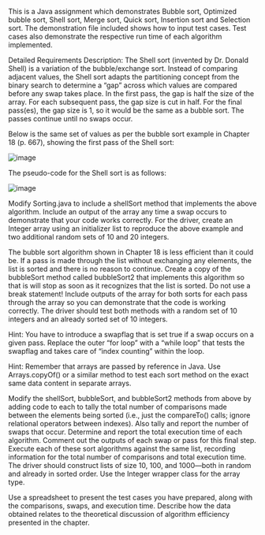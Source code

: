 This is a Java assignment which demonstrates Bubble sort, Optimized bubble sort, Shell sort, Merge sort, Quick sort, Insertion sort and Selection sort. The demonstration file included shows how to input test cases. Test cases also demonstrate the respective run time of each algorithm implemented.


Detailed Requirements Description: 
The Shell sort (invented by Dr. Donald Shell) is a variation of the bubble/exchange sort. Instead of comparing adjacent values, the Shell sort adapts the partitioning concept from the binary search to determine a “gap” across which values are compared before any swap takes place. In the first pass, the gap is half the size of the array. For each subsequent pass, the gap size is cut in half. For the final pass(es), the gap size is 1, so it would be the same as a bubble sort. The passes continue until no swaps occur.

Below is the same set of values as per the bubble sort example in Chapter 18 (p. 667), showing the first pass of the Shell sort:

![image](https://user-images.githubusercontent.com/117210225/220446123-becb0167-c96d-4f05-9ed3-225a4b46cdbc.png)

The pseudo-code for the Shell sort is as follows:

![image](https://user-images.githubusercontent.com/117210225/220446162-bcf383ea-9218-4052-8570-b490156998ca.png)


Modify Sorting.java to include a shellSort method that implements the above algorithm. Include an output of the array any time a swap occurs to demonstrate that your code works correctly. For the driver, create an Integer array using an initializer list to reproduce the above example and two additional random sets of 10 and 20 integers.

The bubble sort algorithm shown in Chapter 18 is less efficient than it could be. If a pass is made through the list without exchanging any elements, the list is sorted and there is no reason to continue. Create a copy of the bubbleSort method called bubbleSort2 that implements this algorithm so that is will stop as soon as it recognizes that the list is sorted. Do not use a break statement! Include outputs of the array for both sorts for each pass through the array so you can demonstrate that the code is working correctly. The driver should test both methods with a random set of 10 integers and an already sorted set of 10 integers.

Hint: You have to introduce a swapflag that is set true if a swap occurs on a given pass. Replace the outer “for loop” with a “while loop” that tests the swapflag and takes care of “index counting” within the loop.

Hint: Remember that arrays are passed by reference in Java. Use Arrays.copyOf() or a similar method to test each sort method on the exact same data content in separate arrays.

Modify the shellSort, bubbleSort, and bubbleSort2 methods from above by adding code to each to tally the total number of comparisons made between the elements being sorted (i.e., just the compareTo() calls; ignore relational operators between indexes). Also tally and report the number of swaps that occur. Determine and report the total execution time of each algorithm. Comment out the outputs of each swap or pass for this final step. Execute each of these sort algorithms against the same list, recording information for the total number of comparisons and total execution time. The driver should construct lists of size 10, 100, and 1000—both in random and already in sorted order. Use the Integer wrapper class for the array type.

Use a spreadsheet to present the test cases you have prepared, along with the comparisons, swaps, and execution time. Describe how the data obtained relates to the theoretical discussion of algorithm efficiency presented in the chapter.
